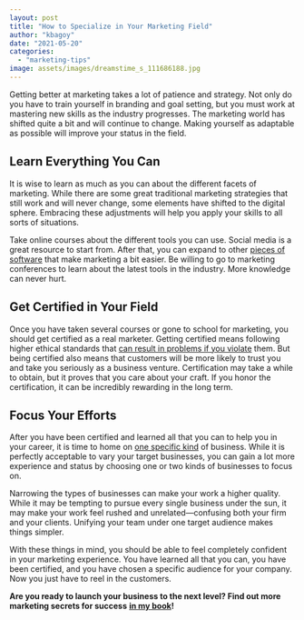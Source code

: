 ```yaml
---
layout: post
title: "How to Specialize in Your Marketing Field"
author: "kbagoy"
date: "2021-05-20"
categories: 
  - "marketing-tips"
image: assets/images/dreamstime_s_111686188.jpg
---
```


Getting better at marketing takes a lot of patience and strategy. Not only do you have to train yourself in branding and goal setting, but you must work at mastering new skills as the industry progresses. The marketing world has shifted quite a bit and will continue to change. Making yourself as adaptable as possible will improve your status in the field.

## **Learn Everything You Can**

It is wise to learn as much as you can about the different facets of marketing. While there are some great traditional marketing strategies that still work and will never change, some elements have shifted to the digital sphere. Embracing these adjustments will help you apply your skills to all sorts of situations.

Take online courses about the different tools you can use. Social media is a great resource to start from. After that, you can expand to other [pieces of software](https://www.managementstudyhq.com/10-major-reasons-why-students-need-to-study-marketing.html) that make marketing a bit easier. Be willing to go to marketing conferences to learn about the latest tools in the industry. More knowledge can never hurt.

## **Get Certified in Your Field**

Once you have taken several courses or gone to school for marketing, you should get certified as a real marketer. Getting certified means following higher ethical standards that [can result in problems if you violate](https://www.lucymcallisterlicensinglaw.com/professional-license-defense-process/defense/) them. But being certified also means that customers will be more likely to trust you and take you seriously as a business venture. Certification may take a while to obtain, but it proves that you care about your craft. If you honor the certification, it can be incredibly rewarding in the long term.

## **Focus Your Efforts**

After you have been certified and learned all that you can to help you in your career, it is time to home on [one specific kind](https://thefinancialbrand.com/60187/simplify-branch-marketing-operations/) of business. While it is perfectly acceptable to vary your target businesses, you can gain a lot more experience and status by choosing one or two kinds of businesses to focus on.

Narrowing the types of businesses can make your work a higher quality. While it may be tempting to pursue every single business under the sun, it may make your work feel rushed and unrelated—confusing both your firm and your clients. Unifying your team under one target audience makes things simpler.

With these things in mind, you should be able to feel completely confident in your marketing experience. You have learned all that you can, you have been certified, and you have chosen a specific audience for your company. Now you just have to reel in the customers.

**Are you ready to launch your business to the next level? Find out more marketing secrets for success** [**in my book**](https://go.katebagoy.com/ebook)**!**
